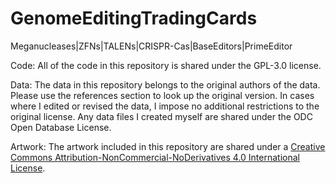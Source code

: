 # GenomeEditingTradingCards
Meganucleases|ZFNs|TALENs|CRISPR-Cas|BaseEditors|PrimeEditor


Code: All of the code in this repository is shared under the GPL-3.0 license.

Data: The data in this repository belongs to the original authors of the data. Please use the references section to look up the original version. In cases where I edited or revised the data, I impose no additional restrictions to the original license. Any data files I created myself are shared under the ODC Open Database License.

Artwork: The artwork included in this repository are shared under a [Creative Commons Attribution-NonCommercial-NoDerivatives 4.0 International License](https://creativecommons.org/licenses/by-nc-nd/4.0/).
